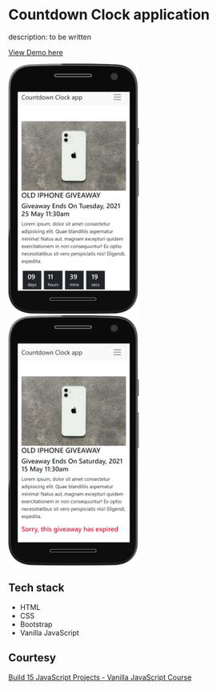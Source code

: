 # Countdown Clock application

description: to be written

[View Demo here](https://madhuri-chitikela.github.io/countdown-clock/)

<img src="docs/clock.png" height="500" />
<img src="docs/clock2.png" height="500" />

## Tech stack

- HTML
- CSS
- Bootstrap
- Vanilla JavaScript

## Courtesy

[Build 15 JavaScript Projects - Vanilla JavaScript Course](https://www.youtube.com/watch?v=3PHXvlpOkf4)

